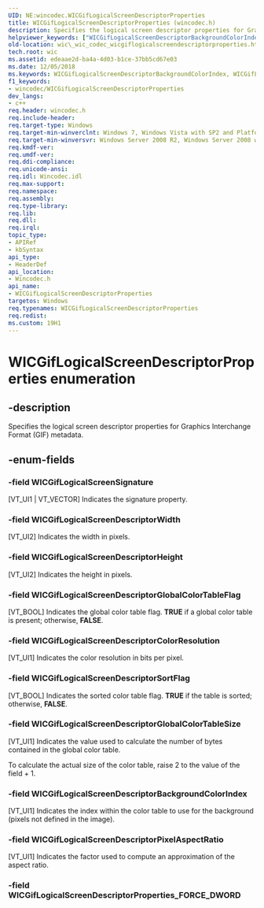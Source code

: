 ```yaml
---
UID: NE:wincodec.WICGifLogicalScreenDescriptorProperties
title: WICGifLogicalScreenDescriptorProperties (wincodec.h)
description: Specifies the logical screen descriptor properties for Graphics Interchange Format (GIF) metadata.helpviewer_keywords: ["WICGifLogicalScreenDescriptorBackgroundColorIndex","WICGifLogicalScreenDescriptorColorResolution","WICGifLogicalScreenDescriptorGlobalColorTableFlag","WICGifLogicalScreenDescriptorGlobalColorTableSize","WICGifLogicalScreenDescriptorHeight","WICGifLogicalScreenDescriptorPixelAspectRatio","WICGifLogicalScreenDescriptorProperties","WICGifLogicalScreenDescriptorProperties enumeration [Windows Imaging Component]","WICGifLogicalScreenDescriptorSortFlag","WICGifLogicalScreenDescriptorWidth","WICGifLogicalScreenSignature","_wic_codec_wicgiflogicalscreendescriptorproperties","wic._wic_codec_wicgiflogicalscreendescriptorproperties","wincodec/WICGifLogicalScreenDescriptorBackgroundColorIndex","wincodec/WICGifLogicalScreenDescriptorColorResolution","wincodec/WICGifLogicalScreenDescriptorGlobalColorTableFlag","wincodec/WICGifLogicalScreenDescriptorGlobalColorTableSize","wincodec/WICGifLogicalScreenDescriptorHeight","wincodec/WICGifLogicalScreenDescriptorPixelAspectRatio","wincodec/WICGifLogicalScreenDescriptorProperties","wincodec/WICGifLogicalScreenDescriptorSortFlag","wincodec/WICGifLogicalScreenDescriptorWidth","wincodec/WICGifLogicalScreenSignature"]
old-location: wic\_wic_codec_wicgiflogicalscreendescriptorproperties.htm
tech.root: wic
ms.assetid: edeaae2d-ba4a-4d03-b1ce-37bb5cd67e03
ms.date: 12/05/2018
ms.keywords: WICGifLogicalScreenDescriptorBackgroundColorIndex, WICGifLogicalScreenDescriptorColorResolution, WICGifLogicalScreenDescriptorGlobalColorTableFlag, WICGifLogicalScreenDescriptorGlobalColorTableSize, WICGifLogicalScreenDescriptorHeight, WICGifLogicalScreenDescriptorPixelAspectRatio, WICGifLogicalScreenDescriptorProperties, WICGifLogicalScreenDescriptorProperties enumeration [Windows Imaging Component], WICGifLogicalScreenDescriptorSortFlag, WICGifLogicalScreenDescriptorWidth, WICGifLogicalScreenSignature, _wic_codec_wicgiflogicalscreendescriptorproperties, wic._wic_codec_wicgiflogicalscreendescriptorproperties, wincodec/WICGifLogicalScreenDescriptorBackgroundColorIndex, wincodec/WICGifLogicalScreenDescriptorColorResolution, wincodec/WICGifLogicalScreenDescriptorGlobalColorTableFlag, wincodec/WICGifLogicalScreenDescriptorGlobalColorTableSize, wincodec/WICGifLogicalScreenDescriptorHeight, wincodec/WICGifLogicalScreenDescriptorPixelAspectRatio, wincodec/WICGifLogicalScreenDescriptorProperties, wincodec/WICGifLogicalScreenDescriptorSortFlag, wincodec/WICGifLogicalScreenDescriptorWidth, wincodec/WICGifLogicalScreenSignature
f1_keywords:
- wincodec/WICGifLogicalScreenDescriptorProperties
dev_langs:
- c++
req.header: wincodec.h
req.include-header: 
req.target-type: Windows
req.target-min-winverclnt: Windows 7, Windows Vista with SP2 and Platform Update for Windows Vista [desktop apps only]
req.target-min-winversvr: Windows Server 2008 R2, Windows Server 2008 with SP2 and Platform Update for Windows Server 2008 [desktop apps only]
req.kmdf-ver: 
req.umdf-ver: 
req.ddi-compliance: 
req.unicode-ansi: 
req.idl: Wincodec.idl
req.max-support: 
req.namespace: 
req.assembly: 
req.type-library: 
req.lib: 
req.dll: 
req.irql: 
topic_type:
- APIRef
- kbSyntax
api_type:
- HeaderDef
api_location:
- Wincodec.h
api_name:
- WICGifLogicalScreenDescriptorProperties
targetos: Windows
req.typenames: WICGifLogicalScreenDescriptorProperties
req.redist: 
ms.custom: 19H1
---
```


# WICGifLogicalScreenDescriptorProperties enumeration


## -description


Specifies the logical screen descriptor properties for Graphics Interchange Format (GIF) metadata.


## -enum-fields




### -field WICGifLogicalScreenSignature

 [VT_UI1 | VT_VECTOR] Indicates the signature property.


### -field WICGifLogicalScreenDescriptorWidth

[VT_UI2] Indicates the width in pixels. 


### -field WICGifLogicalScreenDescriptorHeight

[VT_UI2] Indicates the height in pixels. 


### -field WICGifLogicalScreenDescriptorGlobalColorTableFlag

[VT_BOOL] Indicates the  global color table flag. <b>TRUE</b> if a global color table is present; otherwise, <b>FALSE</b>.


### -field WICGifLogicalScreenDescriptorColorResolution

[VT_UI1] Indicates the color resolution in bits per pixel.


### -field WICGifLogicalScreenDescriptorSortFlag

[VT_BOOL] Indicates the sorted color table flag. <b>TRUE</b> if the table is sorted; otherwise, <b>FALSE</b>.


### -field WICGifLogicalScreenDescriptorGlobalColorTableSize

[VT_UI1] Indicates the value used to calculate the number of bytes contained in the global color table. 

To calculate the actual size of the color table, raise 2 to the value of the field + 1.


### -field WICGifLogicalScreenDescriptorBackgroundColorIndex

[VT_UI1] Indicates the index within the color table to use for the background (pixels not defined in the image).


### -field WICGifLogicalScreenDescriptorPixelAspectRatio

[VT_UI1] Indicates the factor used to compute an approximation of the aspect ratio.


### -field WICGifLogicalScreenDescriptorProperties_FORCE_DWORD



